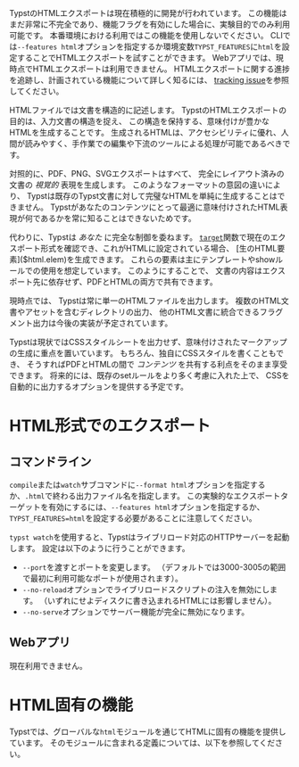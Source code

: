 <div class="info-box">

TypstのHTMLエクスポートは現在積極的に開発が行われています。
この機能はまだ非常に不完全であり、機能フラグを有効にした場合に、実験目的でのみ利用可能です。
本番環境における利用ではこの機能を使用しないでください。
CLIでは`--features html`オプションを指定するか環境変数`TYPST_FEATURES`に`html`を設定することでHTMLエクスポートを試すことができます。
Webアプリでは、現時点でHTMLエクスポートは利用できません。
HTMLエクスポートに関する進捗を追跡し、計画されている機能について詳しく知るには、
[tracking issue](https://github.com/typst/typst/issues/5512)を参照してください。
</div>

HTMLファイルでは文書を構造的に記述します。
TypstのHTMLエクスポートの目的は、入力文書の構造を捉え、
この構造を保持する、意味付けが豊かなHTMLを生成することです。
生成されるHTMLは、アクセシビリティに優れ、人間が読みやすく、手作業での編集や下流のツールによる処理が可能であるべきです。

対照的に、PDF、PNG、SVGエクスポートはすべて、
完全にレイアウト済みの文書の _視覚的_ 表現を生成します。
このようなフォーマットの意図の違いにより、
Typstは既存のTypst文書に対して完璧なHTMLを単純に生成することはできません。
Typstがあなたのコンテンツにとって最適に意味付けされたHTML表現が何であるかを常に知ることはできないためです。

代わりに、Typstは _あなた_ に完全な制御を委ねます。
[`target`]($target)関数で現在のエクスポート形式を確認でき、これがHTMLに設定されている場合、
[生のHTML要素]($html.elem)を生成できます。
これらの要素は主にテンプレートやshowルールでの使用を想定しています。
このようにすることで、
文書の内容はエクスポート先に依存せず、PDFとHTMLの両方で共有できます。

現時点では、
Typstは常に単一のHTMLファイルを出力します。
複数のHTML文書やアセットを含むディレクトリの出力、
他のHTML文書に統合できるフラグメント出力は今後の実装が予定されています。

Typstは現状ではCSSスタイルシートを出力せず、意味付けされたマークアップの生成に重点を置いています。
もちろん、独自にCSSスタイルを書くこともでき、
そうすればPDFとHTMLの間で _コンテンツ_ を共有する利点をそのまま享受できます。
将来的には、既存のsetルールをより多く考慮に入れた上で、
CSSを自動的に出力するオプションを提供する予定です。

# HTML形式でのエクスポート
## コマンドライン
`compile`または`watch`サブコマンドに`--format html`オプションを指定するか、`.html`で終わる出力ファイル名を指定します。
この実験的なエクスポートターゲットを有効にするには、`--features html`オプションを指定するか、
`TYPST_FEATURES=html`を設定する必要があることに注意してください。

`typst watch`を使用すると、Typstはライブリロード対応のHTTPサーバーを起動します。
設定は以下のように行うことができます。

- `--port`を渡すとポートを変更します。
（デフォルトでは3000-3005の範囲で最初に利用可能なポートが使用されます）。
- `--no-reload`オプションでライブリロードスクリプトの注入を無効にします。
（いずれにせよディスクに書き込まれるHTMLには影響しません）。
- `--no-serve`オプションでサーバー機能が完全に無効になります。

## Webアプリ
現在利用できません。

# HTML固有の機能
Typstでは、グローバルな`html`モジュールを通じてHTMLに固有の機能を提供しています。
そのモジュールに含まれる定義については、以下を参照してください。
